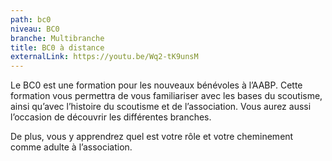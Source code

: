 ```yaml
---
path: bc0
niveau: BC0
branche: Multibranche
title: BC0 à distance
externalLink: https://youtu.be/Wq2-tK9unsM
---
```

Le BC0 est une formation pour les nouveaux bénévoles à l’AABP. Cette formation vous permettra de vous familiariser avec les bases du scoutisme, ainsi qu’avec l’histoire du scoutisme et de l’association. Vous aurez aussi l’occasion de découvrir les différentes branches.

De plus, vous y apprendrez quel est votre rôle et votre cheminement comme adulte à l’association.